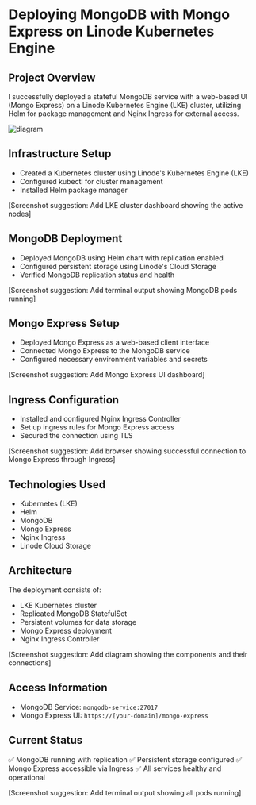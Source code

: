 # Deploying MongoDB with Mongo Express on Linode Kubernetes Engine

## Project Overview
I successfully deployed a stateful MongoDB service with a web-based UI (Mongo Express) on a Linode Kubernetes Engine (LKE) cluster, utilizing Helm for package management and Nginx Ingress for external access.

![diagram](https://github.com/Princeton45/jenkins-docker-ec2-cicd/blob/main/images/diagram.jpg)


## Infrastructure Setup
- Created a Kubernetes cluster using Linode's Kubernetes Engine (LKE)
- Configured kubectl for cluster management
- Installed Helm package manager

[Screenshot suggestion: Add LKE cluster dashboard showing the active nodes]

## MongoDB Deployment
- Deployed MongoDB using Helm chart with replication enabled
- Configured persistent storage using Linode's Cloud Storage
- Verified MongoDB replication status and health

[Screenshot suggestion: Add terminal output showing MongoDB pods running]

## Mongo Express Setup
- Deployed Mongo Express as a web-based client interface
- Connected Mongo Express to the MongoDB service
- Configured necessary environment variables and secrets

[Screenshot suggestion: Add Mongo Express UI dashboard]

## Ingress Configuration
- Installed and configured Nginx Ingress Controller
- Set up ingress rules for Mongo Express access
- Secured the connection using TLS

[Screenshot suggestion: Add browser showing successful connection to Mongo Express through Ingress]

## Technologies Used
- Kubernetes (LKE)
- Helm
- MongoDB
- Mongo Express
- Nginx Ingress
- Linode Cloud Storage

## Architecture
The deployment consists of:
- LKE Kubernetes cluster
- Replicated MongoDB StatefulSet
- Persistent volumes for data storage
- Mongo Express deployment
- Nginx Ingress Controller

[Screenshot suggestion: Add diagram showing the components and their connections]

## Access Information
- MongoDB Service: `mongodb-service:27017`
- Mongo Express UI: `https://[your-domain]/mongo-express`

## Current Status
✅ MongoDB running with replication
✅ Persistent storage configured
✅ Mongo Express accessible via Ingress
✅ All services healthy and operational

[Screenshot suggestion: Add terminal output showing all pods running]